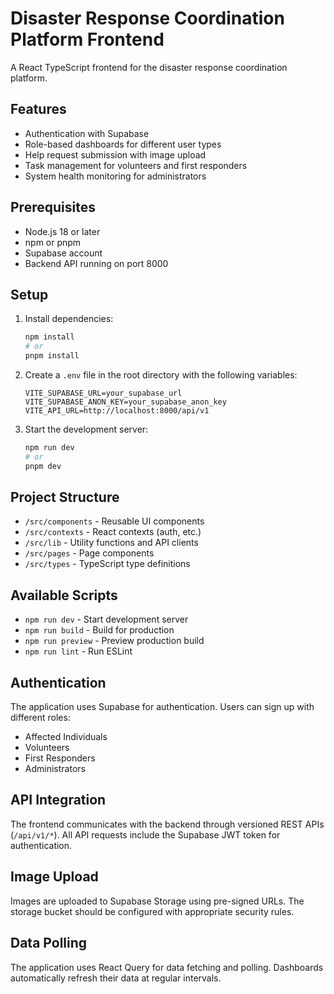 # Disaster Response Coordination Platform Frontend

A React TypeScript frontend for the disaster response coordination platform.

## Features

- Authentication with Supabase
- Role-based dashboards for different user types
- Help request submission with image upload
- Task management for volunteers and first responders
- System health monitoring for administrators

## Prerequisites

- Node.js 18 or later
- npm or pnpm
- Supabase account
- Backend API running on port 8000

## Setup

1. Install dependencies:
   ```bash
   npm install
   # or
   pnpm install
   ```

2. Create a `.env` file in the root directory with the following variables:
   ```
   VITE_SUPABASE_URL=your_supabase_url
   VITE_SUPABASE_ANON_KEY=your_supabase_anon_key
   VITE_API_URL=http://localhost:8000/api/v1
   ```

3. Start the development server:
   ```bash
   npm run dev
   # or
   pnpm dev
   ```

## Project Structure

- `/src/components` - Reusable UI components
- `/src/contexts` - React contexts (auth, etc.)
- `/src/lib` - Utility functions and API clients
- `/src/pages` - Page components
- `/src/types` - TypeScript type definitions

## Available Scripts

- `npm run dev` - Start development server
- `npm run build` - Build for production
- `npm run preview` - Preview production build
- `npm run lint` - Run ESLint

## Authentication

The application uses Supabase for authentication. Users can sign up with different roles:
- Affected Individuals
- Volunteers
- First Responders
- Administrators

## API Integration

The frontend communicates with the backend through versioned REST APIs (`/api/v1/*`). All API requests include the Supabase JWT token for authentication.

## Image Upload

Images are uploaded to Supabase Storage using pre-signed URLs. The storage bucket should be configured with appropriate security rules.

## Data Polling

The application uses React Query for data fetching and polling. Dashboards automatically refresh their data at regular intervals.
